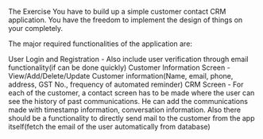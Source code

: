 The Exercise
You have to build up a simple customer contact CRM application. You have the freedom to implement the design of things on your completely.

The major required functionalities of the application are:

User Login and Registration - Also include user verification through email functionality(if can be done quickly)
Customer Information Screen - View/Add/Delete/Update Customer information(Name, email, phone, address, GST No., frequency of automated reminder)
CRM Screen - For each of the customer, a contact screen has to be made where the user can see the history of past communications. He can add the communications made with timestamp information, conversation information. Also there should be a functionality to directly send mail to the customer from the app itself(fetch the email of the user automatically from database)
